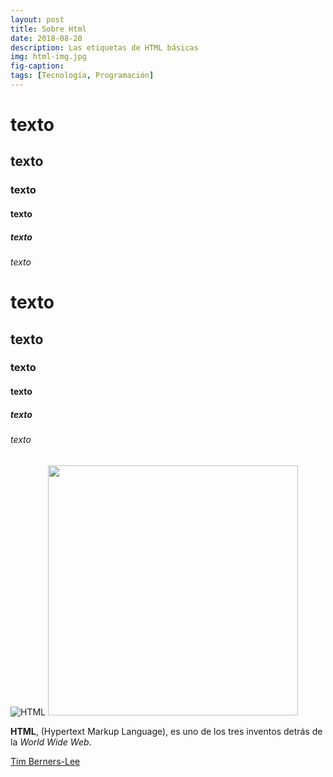 ```yaml
---
layout: post
title: Sobre Html
date: 2018-08-20
description: Las etiquetas de HTML básicas
img: html-img.jpg 
fig-caption: 
tags: [Tecnología, Programación]
---
```


<h1>texto</h1>
<h2>texto</h2>
<h3>texto</h3>
<h4>texto</h4>
<h5>texto</h5>
<h6>texto</h6>

# texto
## texto
### texto
#### texto
##### texto
###### texto

![HTML]({{site.baseurl}}/assets/img/htmlw.jpg)
<img src="/assets/img/htmlw.jpg" width="400"/>

**HTML**, (Hypertext Markup Language), es uno de los tres inventos detrás de la *World Wide Web*.

<a href="https://es.wikipedia.org/wiki/Tim_Berners-Lee/ " >Tim Berners-Lee</a>
